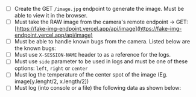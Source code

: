 - [ ] Create the GET `/image.jpg` endpoint to generate the image. Must be able to view it in the browser.
- [ ] Must take the RAW image from the camera's remote endpoint → GET:[https://fake-img-endpoint.vercel.app/api/image](https://fake-img-endpoint.vercel.app/api/image)
- [ ] Must be able to handle known bugs from the camera. Listed below are the known bugs:
- [ ] Must use `X-SESSION-NAME` header to as a reference for the logs.
- [ ] Must use `side` parameter to be used in logs and must be one of these options: `left`, `right` or `center`
- [ ] Must log the temperature of the center spot of the image (Eg. image[y.lenght/2, x.length/2])
- [ ] Must log (into console or a file) the following data as shown below:
